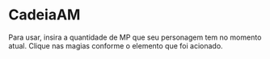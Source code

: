# CadeiaAM

Para usar, insira a quantidade de MP que seu personagem tem no momento atual.
Clique nas magias conforme o elemento que foi acionado.
